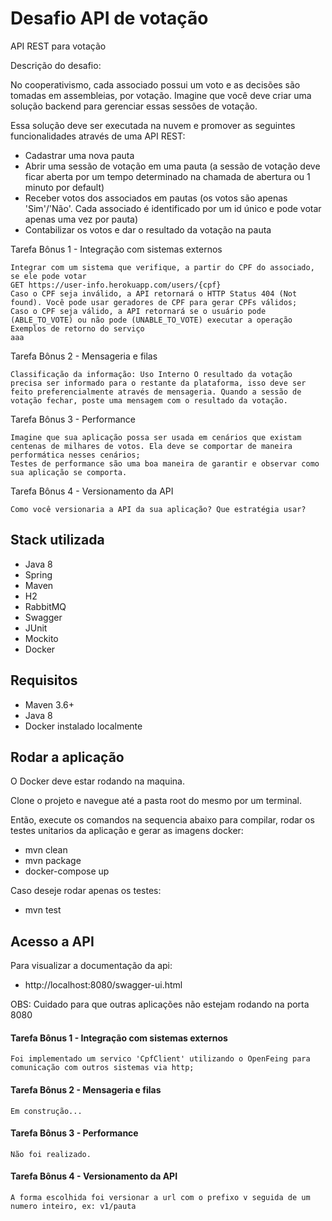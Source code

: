 # Desafio API de votação

API REST para votação

Descrição do desafio:

No cooperativismo, cada associado possui um voto e as decisões são tomadas em assembleias,
por votação. Imagine que você deve criar uma solução backend para gerenciar essas sessões de
votação.

Essa solução deve ser executada na nuvem e promover as seguintes funcionalidades através de
uma API REST:

- Cadastrar uma nova pauta
- Abrir uma sessão de votação em uma pauta (a sessão de votação deve ficar aberta por um tempo determinado na chamada de abertura ou 1 minuto por default)
- Receber votos dos associados em pautas (os votos são apenas 'Sim'/'Não'. Cada associado é identificado por um id único e pode votar apenas uma vez por pauta)
- Contabilizar os votos e dar o resultado da votação na pauta

Tarefa Bônus 1 - Integração com sistemas externos

    Integrar com um sistema que verifique, a partir do CPF do associado, se ele pode votar
    GET https://user-info.herokuapp.com/users/{cpf}
    Caso o CPF seja inválido, a API retornará o HTTP Status 404 (Not found). Você pode usar geradores de CPF para gerar CPFs válidos;
    Caso o CPF seja válido, a API retornará se o usuário pode (ABLE_TO_VOTE) ou não pode (UNABLE_TO_VOTE) executar a operação Exemplos de retorno do serviço
    aaa

Tarefa Bônus 2 - Mensageria e filas

    Classificação da informação: Uso Interno O resultado da votação precisa ser informado para o restante da plataforma, isso deve ser feito preferencialmente através de mensageria. Quando a sessão de votação fechar, poste uma mensagem com o resultado da votação.

Tarefa Bônus 3 - Performance

    Imagine que sua aplicação possa ser usada em cenários que existam centenas de milhares de votos. Ela deve se comportar de maneira performática nesses cenários;
    Testes de performance são uma boa maneira de garantir e observar como sua aplicação se comporta.

Tarefa Bônus 4 - Versionamento da API

    Como você versionaria a API da sua aplicação? Que estratégia usar?

## Stack utilizada

- Java 8
- Spring
- Maven
- H2
- RabbitMQ
- Swagger
- JUnit
- Mockito
- Docker

## Requisitos
- Maven 3.6+
- Java 8
- Docker instalado localmente

## Rodar a aplicação

O Docker deve estar rodando na maquina.

Clone o projeto e navegue até a pasta root do mesmo por um terminal.

Então, execute os comandos na sequencia abaixo para compilar, rodar os testes unitarios da aplicação e gerar as imagens docker:

- mvn clean
- mvn package
- docker-compose up

Caso deseje rodar apenas os testes:
- mvn test

## Acesso a API
Para visualizar a documentação da api:
- http://localhost:8080/swagger-ui.html

OBS: Cuidado para que outras aplicações não estejam rodando na porta 8080


#### Tarefa Bônus 1 - Integração com sistemas externos
    Foi implementado um servico 'CpfClient' utilizando o OpenFeing para comunicação com outros sistemas via http;

#### Tarefa Bônus 2 - Mensageria e filas
    Em construção...

#### Tarefa Bônus 3 - Performance
    Não foi realizado.

#### Tarefa Bônus 4 - Versionamento da API
    A forma escolhida foi versionar a url com o prefixo v seguida de um numero inteiro, ex: v1/pauta
    
    
    
   